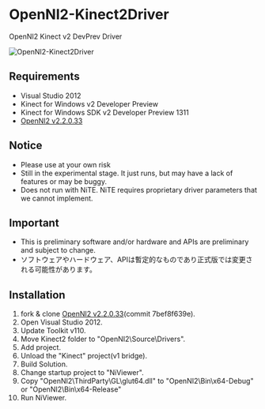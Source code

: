 OpenNI2-Kinect2Driver
=====================

OpenNI2 Kinect v2 DevPrev Driver

![OpenNI2-Kinect2Driver](https://pbs.twimg.com/media/BazF6FECcAA-P4V.png:large)

## Requirements

 * Visual Studio 2012
 * Kinect for Windows v2 Developer Preview
 * Kinect for Windows SDK v2 Developer Preview 1311
 * [OpenNI2 v2.2.0.33](https://github.com/OpenNI/OpenNI2)

## Notice
 
* Please use at your own risk
* Still in the experimental stage. It just runs, but may have a lack of features or may be buggy.
* Does not run with NiTE. NiTE requires proprietary driver parameters that we cannot implement. 

## Important

* This is preliminary software and/or hardware and APIs are preliminary and subject to change.
* ソフトウェアやハードウェア、APIは暫定的なものであり正式版では変更される可能性があります。

## Installation

1. fork & clone [OpenNI2 v2.2.0.33](https://github.com/OpenNI/OpenNI2)(commit 7bef8f639e).
2. Open Visual Studio 2012.
3. Update Toolkit v110.
4. Move Kinect2 folder to "OpenNI2\Source\Drivers".
5. Add project.
6. Unload the "Kinect" project(v1 bridge).
7. Build Solution.
8. Change startup project to "NiViewer".
9. Copy "OpenNI2\ThirdParty\GL\glut64.dll" to "OpenNI2\Bin\x64-Debug" or "OpenNI2\Bin\x64-Release"
10. Run NiViewer.
